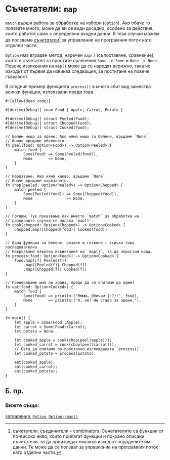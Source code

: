 # Съчетатели: `map`

`match` върши работа за обработка на избори (`Option`). Ако обаче го ползвате много,
може да ви се види досадно, особено за действия, които работят само
с определени входни данни. В тези случаи можем да ползваме
[_съчетатели_][combinators][^combinators] за управление на програмния поток
като отделни части.

`Option` има вграден метод, наречен `map()` (съпоставяне, сравнение), който е
съчетател за простите сравнения `Some -> Some` и `None -> None`. Повече
извиквания на `map()` може да се наредят верижно, така че изходът от първия да
извиква следващия, за постигане на повече гъвкавост.

В следния пример функцията `process()` в много сбит вид замества всички функции,
използвани преди това.
 
```rust,editable
#![allow(dead_code)]

#[derive(Debug)] enum Food { Apple, Carrot, Potato }

#[derive(Debug)] struct Peeled(Food);
#[derive(Debug)] struct Chopped(Food);
#[derive(Debug)] struct Cooked(Food);

// Белим нещо за ядене. Ако няма нищо за белене, връщаме `None`.
// Иначе връщаме обеленото.
fn peel(food: Option<Food>) -> Option<Peeled> {
    match food {
        Some(food) => Some(Peeled(food)),
        None       => None,
    }
}

// Нарязваме. Ако няма какво, връщаме `None`.
// Иначе връщаме нарязаното.
fn chop(peeled: Option<Peeled>) -> Option<Chopped> {
    match peeled {
        Some(Peeled(food)) => Some(Chopped(food)),
        None               => None,
    }
}

// Готвим. Тук показваме как вместо `match` за обработка на
// различните случаи се ползва `map()`.
fn cook(chopped: Option<Chopped>) -> Option<Cooked> {
    chopped.map(|Chopped(food)| Cooked(food))
}

// Една функция за белене, рязане и готвене – всичко това последователно.
// Навръзваме няколко извиквания на `map()`, за да опростим кода.
fn process(food: Option<Food>) -> Option<Cooked> {
    food.map(|f| Peeled(f))
        .map(|Peeled(f)| Chopped(f))
        .map(|Chopped(f)| Cooked(f))
}

// Проверяваме има ли храна, преди да се опитаме да ядем!
fn eat(food: Option<Cooked>) {
    match food {
        Some(food) => println!("Мммм… Обичам {:?}!", food),
        None       => println!("О, не! Не става за ядене."),
    }
}

fn main() {
    let apple = Some(Food::Apple);
    let carrot = Some(Food::Carrot);
    let potato = None;

    let cooked_apple = cook(chop(peel(apple)));
    let cooked_carrot = cook(chop(peel(carrot)));
    // Сега да опитаме по-простичко изглеждащата `process()`.
    let cooked_potato = process(potato);

    eat(cooked_apple);
    eat(cooked_carrot);
    eat(cooked_potato);
}
```
## Б. пр.

[^combinators]: съчетатели, съединители – combinators. Съчетателите са функции
  от по-високо ниво, които прилагат функции и по-рано описани съчетатели, за да
  произведат някакъв изход от подадените им данни. Те може да се ползват за
  управление на програмния поток като отделни части.

### Вижте също:

[затваряния][closures], [`Option`][option], [`Option::map()`][map]

[combinators]: https://doc.rust-lang.org/reference/glossary.html#combinator
[closures]: ../../fn/closures.md
[option]: https://doc.rust-lang.org/std/option/enum.Option.html
[map]: https://doc.rust-lang.org/std/option/enum.Option.html#method.map
